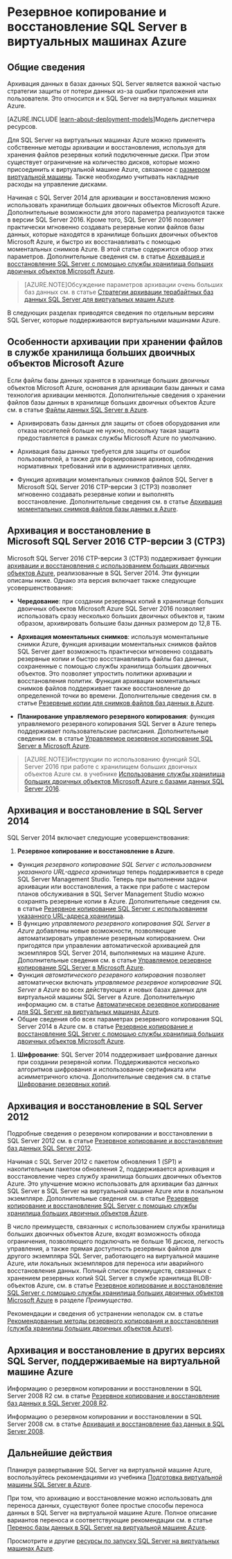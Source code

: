 <properties
	pageTitle="Резервное копирование и восстановление для SQL Server | Microsoft Azure"
	description="Содержит сведения об архивации и восстановлении баз данных SQL Server на виртуальных машинах Azure."
	services="virtual-machines"
	documentationCenter="na"
	authors="rothja"
	manager="jeffreyg"
	editor="monicar"
	tags="azure-service-management" />

<tags
	ms.service="virtual-machines"
	ms.devlang="na"
	ms.topic="article"
	ms.tgt_pltfrm="vm-windows-sql-server"
	ms.workload="infrastructure-services"
	ms.date="11/13/2015"
	ms.author="jroth" />

# Резервное копирование и восстановление SQL Server в виртуальных машинах Azure

## Общие сведения

Архивация данных в базах данных SQL Server является важной частью стратегии защиты от потери данных из-за ошибки приложения или пользователя. Это относится и к SQL Server на виртуальных машинах Azure.

[AZURE.INCLUDE [learn-about-deployment-models](../../includes/learn-about-deployment-models-classic-include.md)]Модель диспетчера ресурсов.

Для SQL Server на виртуальных машинах Azure можно применять собственные методы архивации и восстановления, используя для хранения файлов резервных копий подключенные диски. При этом существует ограничение на количество дисков, которые можно присоединить к виртуальной машине Azure, связанное с [размером виртуальной машины](virtual-machines-size-specs.md). Также необходимо учитывать накладные расходы на управление дисками.

Начиная с SQL Server 2014 для архивации и восстановления можно использовать хранилище больших двоичных объектов Microsoft Azure. Дополнительные возможности для этого параметра реализуются также в версии SQL Server 2016. Кроме того, SQL Server 2016 позволяет практически мгновенно создавать резервные копии файлов базы данных, которые находятся в хранилище больших двоичных объектов Microsoft Azure, и быстро их восстанавливать с помощью моментальных снимков Azure. В этой статье содержится обзор этих параметров. Дополнительные сведения см. в статье [Архивация и восстановление SQL Server с помощью службы хранилища больших двоичных объектов Microsoft Azure](https://msdn.microsoft.com/library/jj919148(v=sql.130).aspx).

>[AZURE.NOTE]Обсуждение параметров архивации очень больших баз данных см. в статье [Стратегии архивации терабайтных баз данных SQL Server для виртуальных машин Azure](http://blogs.msdn.com/b/igorpag/archive/2015/07/28/multi-terabyte-sql-server-database-backup-strategies-for-azure-virtual-machines.aspx).

В следующих разделах приводятся сведения по отдельным версиям SQL Server, которые поддерживаются виртуальными машинами Azure.

## Особенности архивации при хранении файлов в службе хранилища больших двоичных объектов Microsoft Azure

Если файлы базы данных хранятся в хранилище больших двоичных объектов Microsoft Azure, основания для архивации базы данных и сама технология архивации меняются. Дополнительные сведения о хранении файлов базы данных в хранилище больших двоичных объектов Azure см. в статье [Файлы данных SQL Server в Azure](https://msdn.microsoft.com/library/jj919148.aspx).

- Архивировать базы данных для защиты от сбоев оборудования или отказа носителей больше не нужно, поскольку такая защита предоставляется в рамках службы Microsoft Azure по умолчанию.

- Архивация базы данных требуется для защиты от ошибок пользователей, а также для формирования архивов, соблюдения нормативных требований или в административных целях.

- Функция архивации моментальных снимков файлов SQL Server в Microsoft SQL Server 2016 CTP-версии 3 (CTP3) позволяет мгновенно создавать резервные копии и выполнять восстановление. Дополнительные сведения см. в статье [Архивация моментальных снимков файлов базы данных в Azure](https://msdn.microsoft.com/library/mt169363.aspx).

## Архивация и восстановление в Microsoft SQL Server 2016 CTP-версии 3 (CTP3)

Microsoft SQL Server 2016 CTP-версии 3 (CTP3) поддерживает функции [архивации и восстановления с использованием больших двоичных объектов Azure](https://msdn.microsoft.com/library/jj919148.aspx), реализованные в SQL Server 2014. Эти функции описаны ниже. Однако эта версия включает также следующие усовершенствования:

- **Чередование**: при создании резервных копий в хранилище больших двоичных объектов Microsoft Azure SQL Server 2016 позволяет использовать сразу несколько больших двоичных объектов и, таким образом, архивировать большие базы данных размером до 12,8 ТБ.

- **Архивация моментальных снимков**: используя моментальные снимки Azure, функция архивации моментальных снимков файлов SQL Server дает возможность практически мгновенно создавать резервные копии и быстро восстанавливать файлы баз данных, сохраненные с помощью службы хранилища больших двоичных объектов. Это позволяет упростить политики архивации и восстановления политик. Функция архивации моментальных снимков файлов поддерживает также восстановление до определенной точки во времени. Дополнительные сведения см. в статье [Резервные копии для снимков файлов баз данных в Azure](https://msdn.microsoft.com/library/mt169363%28v=sql.130%29.aspx).

- **Планирование управляемого резервного копирования**: функция управляемого резервного копирования SQL Server в Azure теперь поддерживает пользовательские расписания. Дополнительные сведения см. в статье [Управляемое резервное копирование SQL Server в Microsoft Azure](https://msdn.microsoft.com/library/dn449496.aspx).

>[AZURE.NOTE]Инструкции по использованию функций SQL Server 2016 при работе с хранилищем больших двоичных объектов Azure см. в учебнике [Использование службы хранилища больших двоичных объектов Microsoft Azure с базами данных SQL Server 2016](https://msdn.microsoft.com/library/dn466438.aspx).

## Архивация и восстановление в SQL Server 2014

SQL Server 2014 включает следующие усовершенствования:

1. **Резервное копирование и восстановление в Azure**.

 - Функция *резервного копирование SQL Server с использованием указанного URL-адреса хранилища* теперь поддерживается в среде SQL Server Management Studio. Теперь при выполнении задачи архивации или восстановления, а также при работе с мастером планов обслуживания в SQL Server Management Studio можно сохранять резервные копии в Azure. Дополнительные сведения см. в статье [Резервное копирование SQL Server с использованием указанного URL-адреса хранилища](https://msdn.microsoft.com/library/jj919148%28v=sql.120%29.aspx).
 - В функцию *управляемого резервного копирования SQL Server в Azure* добавлены новые возможности, позволяющие автоматизировать управление резервным копированием. Они пригодятся при управлении автоматической архивацией для экземпляров SQL Server 2014, выполняемых на машине Azure. Дополнительные сведения см. в статье [Управляемое резервное копирование SQL Server в Microsoft Azure](https://msdn.microsoft.com/library/dn449496%28v=sql.120%29.aspx).
 - Функция *автоматического резервного копирования* позволяет автоматически включать *управляемое резервное копирование SQL Server в Azure* во всех действующих и новых базах данных для виртуальной машины SQL Server в Azure. Дополнительную информацию см. в статье [Автоматическое резервное копирование для SQL Server на виртуальных машинах Azure](virtual-machines-sql-server-automated-backup.md).
 - Общие сведения обо всех параметрах резервного копирования SQL Server 2014 в Azure см. в статье [Резервное копирование и восстановление SQL Server с помощью службы хранилища больших двоичных объектов Microsoft Azure](https://msdn.microsoft.com/library/jj919148%28v=sql.120%29.aspx).

1. **Шифрование**: SQL Server 2014 поддерживает шифрование данных при создании резервной копии. Поддерживаются несколько алгоритмов шифрования и использование сертификата или асимметричного ключа. Дополнительные сведения см. в статье [Шифрование резервных копий](https://msdn.microsoft.com/library/dn449489%28v=sql.120%29.aspx).

## Архивация и восстановление в SQL Server 2012

Подробные сведения о резервном копировании и восстановлении в SQL Server 2012 см. в статье [Резервное копирование и восстановление баз данных SQL Server 2012](https://msdn.microsoft.com/library/ms187048%28v=sql.110%29.aspx).

Начиная с SQL Server 2012 с пакетом обновления 1 (SP1) и накопительным пакетом обновления 2, поддерживается архивация и восстановление через службу хранилища больших двоичных объектов Azure. Это улучшение можно использовать для архивации баз данных SQL Server в SQL Server на виртуальной машине Azure или в локальном экземпляре. Дополнительные сведения см. в статье [Резервное копирование и восстановление SQL Server с помощью службы хранилища больших двоичных объектов Azure](https://msdn.microsoft.com/library/jj919148%28v=sql.110%29.aspx).

В число преимуществ, связанных с использованием службы хранилища больших двоичных объектов Azure, входят возможность обхода ограничения, позволяющего подключать не больше 16 дисков, легкость управления, а также прямая доступность резервных файлов для другого экземпляра SQL Server, работающего на виртуальной машине Azure, или локальных экземпляров для переноса или аварийного восстановления данных. Полный список преимуществ, связанных с хранением резервных копий SQL Server в службе хранилища BLOB-объектов Azure, см. в статье [Резервное копирование и восстановление SQL Server с помощью службы хранилища больших двоичных объектов Microsoft Azure](https://msdn.microsoft.com/library/jj919148%28v=sql.110%29.aspx) в разделе *Преимущества*.

Рекомендации и сведения об устранении неполадок см. в статье [Рекомендованные методы резервного копирования и восстановления (служба хранилищ больших двоичных объектов Azure)](https://msdn.microsoft.com/library/jj919149%28v=sql.110%29.aspx).

## Архивация и восстановление в других версиях SQL Server, поддерживаемые на виртуальной машине Azure

Информацию о резервном копировании и восстановлении в SQL Server 2008 R2 см. в статье [Резервное копирование и восстановление баз данных в SQL Server 2008 R2](https://msdn.microsoft.com/library/ms187048%28v=sql.105%29.aspx).

Информацию о резервном копировании и восстановлении в SQL Server 2008 см. в статье [Архивация и восстановление баз данных в SQL Server 2008](https://msdn.microsoft.com/library/ms187048%28v=sql.100%29.aspx).

## Дальнейшие действия

Планируя развертывание SQL Server на виртуальной машине Azure, воспользуйтесь рекомендациями из учебника [Подготовка виртуальной машины SQL Server в Azure](virtual-machines-provision-sql-server.md).

При том, что архивацию и восстановление можно использовать для переноса данных, существуют более простые способы переноса данных в SQL Server на виртуальной машине Azure. Полное описание вариантов переноса и соответствующие рекомендации см. в статье [Перенос базы данных в SQL Server на виртуальной машине Azure](virtual-machines-migrate-onpremises-database.md).

Просмотрите и другие [ресурсы по запуску SQL Server на виртуальных машинах Azure](virtual-machines-sql-server-infrastructure-services.md).

<!---HONumber=Nov15_HO4-->